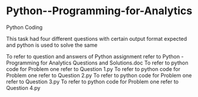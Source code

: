 # Python--Programming-for-Analytics
Python Coding

This task had four different questions with certain output format expected and python is used to solve the same

To refer to question and answers of Python assignment refer to Python - Programming for Analytics Questions and Solutions.doc 
To refer to python code for Problem one refer to Question 1.py
To refer to python code for Problem one refer to Question 2.py
To refer to python code for Problem one refer to Question 3.py
To refer to python code for Problem one refer to Question 4.py
